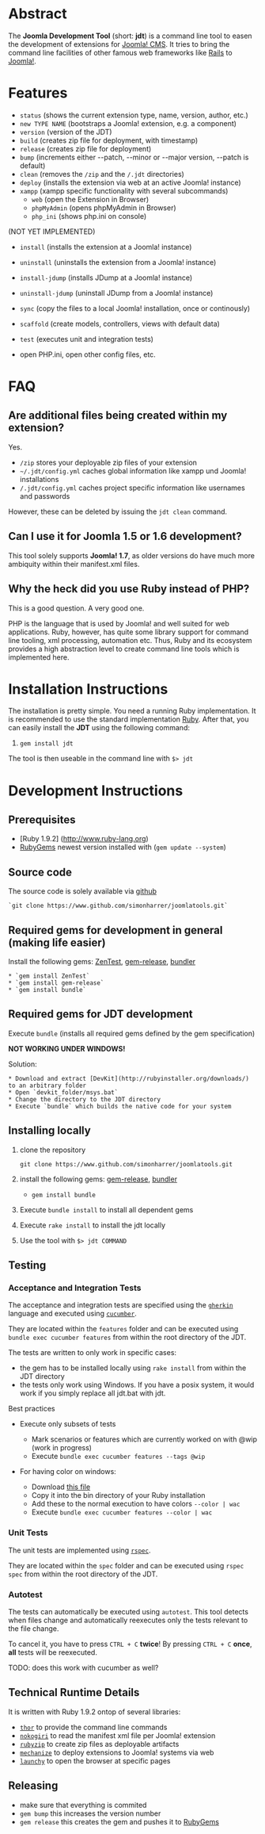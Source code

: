 # Abstract
The **Joomla Development Tool** (short: **jdt**) is a command line tool to easen the development of extensions for [Joomla! CMS](http://www.joomla.org/). It tries to bring the command line facilities of other famous web frameworks like [Rails](http://rubyonrails.org/) to [Joomla!](http://www.joomla.org/).

# Features

- `status` (shows the current extension type, name, version, author, etc.)
- `new TYPE NAME` (bootstraps a Joomla! extension, e.g. a component)
- `version`  (version of the JDT)
- `build` (creates zip file for deployment, with timestamp)
- `release` (creates zip file for deployment)
- `bump` (increments either --patch, --minor or --major version, --patch is default)
- `clean` (removes the `/zip` and the `/.jdt` directories)
- `deploy` (installs the extension via web at an active Joomla! instance)
- `xampp` (xampp specific functionality with several subcommands)
    - `web` (open the Extension in Browser)
    - `phpMyAdmin` (opens phpMyAdmin in Browser)
    - `php_ini` (shows php.ini on console)

(NOT YET IMPLEMENTED)

- `install` (installs the extension at a Joomla! instance)
- `uninstall` (uninstalls the extension from a Joomla! instance)
- `install-jdump` (installs JDump at a Joomla! instance)
- `uninstall-jdump` (uninstall JDump from a Joomla! instance)
- `sync` (copy the files to a local Joomla! installation, once or continously)
- `scaffold` (create models, controllers, views with default data)
- `test` (executes unit and integration tests)

- open PHP.ini, open other config files, etc.

# FAQ

## Are additional files being created within my extension?

Yes.

* `/zip` stores your deployable zip files of your extension
* `~/.jdt/config.yml` caches global information like xampp und Joomla! installations
* `/.jdt/config.yml` caches project specific information like usernames and passwords

However, these can be deleted by issuing the `jdt clean` command.

## Can I use it for Joomla 1.5 or 1.6 development?
This tool solely supports **Joomla! 1.7**, as older versions do have much more ambiquity within their manifest.xml files.

## Why the heck did you use Ruby instead of PHP?
This is a good question. A very good one.

PHP is the language that is used by Joomla! and well suited for web applications. Ruby, however, has quite some library support for command line tooling, xml processing, automation etc. Thus, Ruby and its ecosystem provides a high abstraction level to create command line tools which is implemented here. 

# Installation Instructions

The installation is pretty simple. You need a running Ruby implementation. It is recommended to use the standard implementation [Ruby](http://www.ruby-lang.org). After that, you can easily install the **JDT** using the following command:

1. `gem install jdt`

The tool is then useable in the command line with `$> jdt`

# Development Instructions

## Prerequisites

* [Ruby 1.9.2] (http://www.ruby-lang.org)
* [RubyGems](https://rubygems.org/) newest version installed with (`gem update --system`)

## Source code

The source code is solely available via [github](http://github.com)

    `git clone https://www.github.com/simonharrer/joomlatools.git`

## Required gems for development in general (making life easier)

Install the following gems: [ZenTest](https://github.com/seattlerb/zentest), [gem-release](https://github.com/svenfuchs/gem-release), [bundler](http://gembundler.com/)

    * `gem install ZenTest`
    * `gem install gem-release`
    * `gem install bundle`

## Required gems for JDT development

Execute `bundle` (installs all required gems defined by the gem specification)

**NOT WORKING UNDER WINDOWS!**

Solution:

    * Download and extract [DevKit](http://rubyinstaller.org/downloads/) to an arbitrary folder
    * Open `devkit_folder/msys.bat`
    * Change the directory to the JDT directory
    * Execute `bundle` which builds the native code for your system

## Installing locally

1. clone the repository

    `git clone https://www.github.com/simonharrer/joomlatools.git`

2. install the following gems: [gem-release](https://github.com/svenfuchs/gem-release), [bundler](http://gembundler.com/)

    * `gem install bundle`

3. Execute `bundle install` to install all dependent gems

3. Execute `rake install` to install the jdt locally

4. Use the tool with `$> jdt COMMAND`

## Testing

### Acceptance and Integration Tests
The acceptance and integration tests are specified using the [`gherkin`](https://github.com/cucumber/cucumber/wiki/Gherkin) language and executed using [`cucumber`](https://github.com/cucumber/cucumber).

They are located within the `features` folder and can be executed using `bundle exec cucumber features` from within the root directory of the JDT.

The tests are written to only work in specific cases:

* the gem has to be installed locally using `rake install` from within the JDT directory
* the tests only work using Windows. If you have a posix system, it would work if you simply replace all jdt.bat with jdt.

Best practices

* Execute only subsets of tests
    * Mark scenarios or features which are currently worked on with @wip (work in progress)
    * Execute `bundle exec cucumber features --tags @wip`

* For having color on windows:
    * Download [this file](https://github.com/aslakhellesoy/wac/blob/master/wac.exe)
    * Copy it into the bin directory of your Ruby installation
    * Add these to the normal execution to have colors `--color | wac`
    * Execute `bundle exec cucumber features --color | wac`


### Unit Tests
The unit tests are implemented using [`rspec`](https://github.com/rspec/rspec).

They are located within the `spec` folder and can be executed using `rspec spec` from within the root directory of the JDT.

### Autotest

The tests can automatically be executed using `autotest`. This tool detects when files change and automatically reexecutes only the tests relevant to the file change.

To cancel it, you have to press `CTRL + C` **twice**! By pressing `CTRL + C` **once**, **all** tests will be reexecuted.

TODO: does this work with cucumber as well?

## Technical Runtime Details

It is written with Ruby 1.9.2 ontop of several libraries:

* [`thor`](https://github.com/wycats/thor) to provide the command line commands
* [`nokogiri`](http://nokogiri.org/) to read the manifest xml file per Joomla! extension
* [`rubyzip`](http://rubyzip.sourceforge.net/) to create zip files as deployable artifacts
* [`mechanize`](https://github.com/tenderlove/mechanize) to deploy extensions to Joomla! systems via web
* [`launchy`](https://github.com/copiousfreetime/launchy) to open the browser at specific pages

## Releasing

* make sure that everything is commited
* `gem bump` this increases the version number
* `gem release` this creates the gem and pushes it to [RubyGems](https://rubygems.org/)